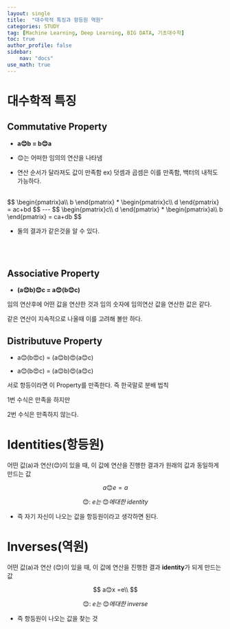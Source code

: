 ```yaml
---
layout: single
title:  "대수학적 특징과 항등원 역원"
categories: STUDY
tag: [Machine Learning, Deep Learning, BIG DATA, 기초대수학]
toc: true
author_profile: false
sidebar:
    nav: "docs"
use_math: true
---
```


# 대수학적 특징

## Commutative Property

- **a😊b = b😊a**

- 😊는 어떠한 임의의 연산을 나타냄

- 연산 순서가 달라져도 값이 만족함 ex) 덧셈과 곱셈은 이를 만족함, 백터의 내적도 가능하다.  
<br/>
$$
\begin{pmatrix}a\\
b
\end{pmatrix}
*
\begin{pmatrix}c\\
d
\end{pmatrix}
= ac+bd
$$
---
$$
\begin{pmatrix}c\\
d
\end{pmatrix}
*
\begin{pmatrix}a\\
b
\end{pmatrix}
= ca+db
$$

- 둘의 결과가 같은것을 알 수 있다.<br/>
<br/>
<br/>


## Associative Property

- **(a😊b)😊c = a😊(b😊c)**

임의 연산후에 어떤 값을 연산한 것과 임의 숫자에 임의연산 값을 연산한 값은 같다.

같은 연산이 지속적으로 나올때 이를 고려해 볼만 하다.

## Distributuve Property

- a😊(b😍c) = (a😊b)😍(a😊c)

- a😊(b😍c) = (a😊b)😍(a😊c)

서로 항등이라면 이 Property를 만족한다. 즉 한국말로 분배 법칙



1번 수식은 만족을 하지만

2번 수식은 만족하지 않는다. 









# Identities(항등원)

어떤 값(a)과 연산(😊)이 있을 때, 이 값에 연산을 진행한 결과가 원래의 값과 동일하게 만드는 값


$$
a😊e =a
$$

$$
😊:\; e는\;😊에 대한 \;identity
$$


- 즉 자기 자신이 나오는 값을 항등원이라고 생각하면 된다.













# lnverses(역원)

어떤 값(a)과 연산 (😊)이 있을 때, 이 값에 연산을 진행한 결과 **identity**가 되게 만드는 값


$$
a😊x =e\\
$$

$$
😊:\; e는\;😊에 대한 \;inverse
$$


- 즉 항등원이 나오는 값을 찾는 것

